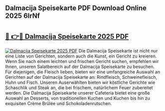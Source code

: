 ## Dalmacija Speisekarte PDF Download Online 2025 6lrNf

# <h2><a href="http://gccnob.nevu.top/?p=Dalmacija+Speisekarte">🔗 👉🔴 Dalmacija Speisekarte 2025 PDF</a></h2>

[![Dalmacija Speisekarte 2025 PDF](https://i.imgur.com/dBaPXMq.png)](http://gccnob.nevu.top/?p=Dalmacija+Speisekarte)
Die Dalmacija Speisekarte ist nicht nur eine Liste von Gerichten, sondern auch die Kunst, ein Gericht zu kreieren. Wenn Sie nach einem leichten und frischen Gericht suchen, empfehlen wir Ihnen, unseren Salatbereich auf der Dalmacija Speisekarte zu besuchen. Für diejenigen, die Fleisch lieben, bieten wir eine umfangreiche Auswahl an Gerichten auf der Dalmacija Speisekarte an: Rindfleisch, Schweinefleisch, Huhn und Fisch. Unseren Auserwählten bieten wir köstliche Gerichte wie Schaschlik und Steak an, die bei frischem, natürlichem Feuer zubereitet werden. Die Dalmacija Speisekarte unserer Cafeteria bietet eine große Auswahl an Desserts, von traditionellen Kuchen und Kuchen bis hin zu exquisiten Crème Brûlée und Schokoladenrutschen.
